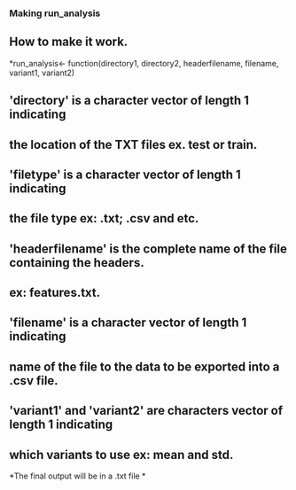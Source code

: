 ### Making run_analysis

## How to make it work.
*run_analysis<- function(directory1, directory2, headerfilename, filename, variant1, variant2)

## 'directory' is a character vector of length 1 indicating
## the location of the TXT files ex. test or train.
        
## 'filetype' is a character vector of length 1 indicating
## the file type ex: .txt; .csv and etc.
        
## 'headerfilename' is the complete name of the file containing the headers.
## ex: features.txt.
        
## 'filename' is a character vector of length 1 indicating
## name of the file to the data to be exported into a .csv file. 
        
## 'variant1' and 'variant2' are characters vector of length 1 indicating
## which variants to use ex: mean and std.
*The final output will be in a .txt file
*
